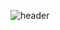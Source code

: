 ![header](https://capsule-render.vercel.app/api?&type=waving&color=0:57CDFF,100:0F54CC&section=header&text=Welcome%20My%20Github&fontSize=30&animation=fadeIn&fontColor=EDF4FF&fontAlignY=25&height=150)
